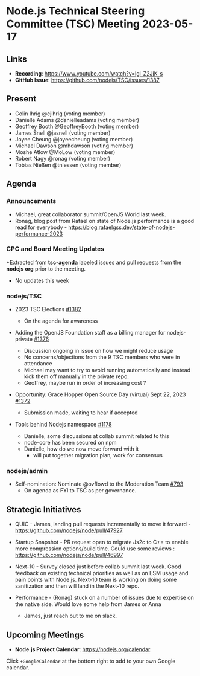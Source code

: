 # Node.js Technical Steering Committee (TSC) Meeting 2023-05-17

## Links

* **Recording**:  <https://www.youtube.com/watch?v=lgl_Z2JjK_s>
* **GitHub Issue**: <https://github.com/nodejs/TSC/issues/1387>

## Present

* Colin Ihrig @cjihrig (voting member)
* Danielle Adams @danielleadams (voting member)
* Geoffrey Booth @GeoffreyBooth (voting member)
* James Snell @jasnell (voting member)
* Joyee Cheung @joyeecheung (voting member)
* Michael Dawson @mhdawson (voting member)
* Moshe Atlow @MoLow (voting member)
* Robert Nagy @ronag (voting member)
* Tobias Nießen @tniessen (voting member)

## Agenda

### Announcements

* Michael, great collaborator summit/OpenJS World last week.
* Ronag, blog post from Rafael on state of Node.js performance is a good read for everybody - <https://blog.rafaelgss.dev/state-of-nodejs-performance-2023>

### CPC and Board Meeting Updates

*Extracted from **tsc-agenda** labeled issues and pull requests from the **nodejs org** prior to the meeting.

* No updates this week

### nodejs/TSC

* 2023 TSC Elections  [#1382](https://github.com/nodejs/TSC/issues/1382)
  * On the agenda for awareness

* Adding the OpenJS Foundation staff as a billing manager for nodejs-private
[#1376](https://github.com/nodejs/TSC/issues/1376)
  * Discussion ongoing in issue on how we might reduce usage
  * No concerns/objections from the 9 TSC members who were in attendance
  * Michael may want to try to avoid running automatically and instead kick them off manually in the private repo.
  * Geoffrey, maybe run in order of increasing cost ?
* Opportunity: Grace Hopper Open Source Day (virtual) Sept 22, 2023 [#1372](https://github.com/nodejs/TSC/issues/1372)
  * Submission made, waiting to hear if accepted

* Tools behind Nodejs namespace [#1178](https://github.com/nodejs/TSC/issues/1178)
  * Danielle, some discussions at collab summit related to this
  * node-core has been secured on npm
  * Danielle, how do we now move forward with it
    * will put together migration plan, work for consensus

### nodejs/admin

* Self-nomination: Nominate @ovflowd to the Moderation Team [#793](https://github.com/nodejs/admin/issues/793)
  * On agenda as FYI to TSC as per governance.

## Strategic Initiatives

* QUIC - James, landing pull requests incrementally to move it forward - <https://github.com/nodejs/node/pull/47927>

* Startup Snapshot - PR request open to migrate Js2c to C++ to enable more compression options/build time. Could use some reviews : <https://github.com/nodejs/node/pull/46997>

* Next-10 - Survey closed just before collab summit last week. Good feedback on existing technical priorities as well as on ESM usage and pain points with Node.js. Next-10 team is working on doing some sanitization and then will land in the Next-10 repo.

* Performance - (Ronag) stuck on a number of issues due to expertise on the native side. Would love some help from James or Anna
  * James, just reach out to me on slack.

## Upcoming Meetings

* **Node.js Project Calendar**: <https://nodejs.org/calendar>

Click `+GoogleCalendar` at the bottom right to add to your own Google calendar.
